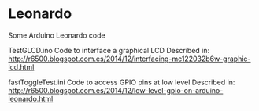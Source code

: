 # Leonardo
Some Arduino Leonardo code

TestGLCD.ino
Code to interface a graphical LCD
Described in:
http://r6500.blogspot.com.es/2014/12/interfacing-mc122032b6w-graphic-lcd.html

fastToggleTest.ini
Code to access GPIO pins at low level
Described in:
http://r6500.blogspot.com.es/2014/12/low-level-gpio-on-arduino-leonardo.html



